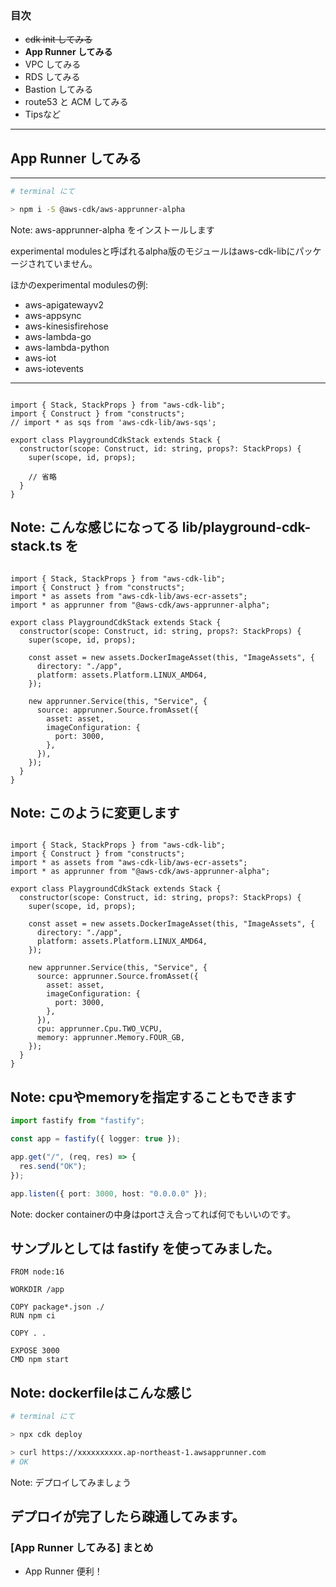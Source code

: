 ### 目次

- ~~cdk init してみる~~
- **App Runner してみる**
- VPC してみる
- RDS してみる
- Bastion してみる
- route53 と ACM してみる
- Tipsなど
---
## App Runner してみる
---
```bash
# terminal にて

> npm i -S @aws-cdk/aws-apprunner-alpha
```
Note:
aws-apprunner-alpha をインストールします

experimental modulesと呼ばれるalpha版のモジュールはaws-cdk-libにパッケージされていません。

ほかのexperimental modulesの例:

- aws-apigatewayv2
- aws-appsync
- aws-kinesisfirehose
- aws-lambda-go
- aws-lambda-python
- aws-iot
- aws-iotevents
---
<pre data-id="code-animation"><code data-line-numbers="" class="hljs" data-trim>
import { Stack, StackProps } from "aws-cdk-lib";
import { Construct } from "constructs";
// import * as sqs from 'aws-cdk-lib/aws-sqs';

export class PlaygroundCdkStack extends Stack {
  constructor(scope: Construct, id: string, props?: StackProps) {
    super(scope, id, props);

    // 省略
  }
}
</code></pre>
Note:
こんな感じになってる lib/playground-cdk-stack.ts を
---
<pre data-id="code-animation"><code data-line-numbers="|3-4|10-13|15-22|" class="hljs" data-trim>
import { Stack, StackProps } from "aws-cdk-lib";
import { Construct } from "constructs";
import * as assets from "aws-cdk-lib/aws-ecr-assets";
import * as apprunner from "@aws-cdk/aws-apprunner-alpha";

export class PlaygroundCdkStack extends Stack {
  constructor(scope: Construct, id: string, props?: StackProps) {
    super(scope, id, props);

    const asset = new assets.DockerImageAsset(this, "ImageAssets", {
      directory: "./app",
      platform: assets.Platform.LINUX_AMD64,
    });

    new apprunner.Service(this, "Service", {
      source: apprunner.Source.fromAsset({
        asset: asset,
        imageConfiguration: {
          port: 3000,
        },
      }),
    });
  }
}
</code></pre>
Note:
このように変更します
---
<pre data-id="code-animation"><code data-line-numbers="|22-23" class="hljs" data-trim>
import { Stack, StackProps } from "aws-cdk-lib";
import { Construct } from "constructs";
import * as assets from "aws-cdk-lib/aws-ecr-assets";
import * as apprunner from "@aws-cdk/aws-apprunner-alpha";

export class PlaygroundCdkStack extends Stack {
  constructor(scope: Construct, id: string, props?: StackProps) {
    super(scope, id, props);

    const asset = new assets.DockerImageAsset(this, "ImageAssets", {
      directory: "./app",
      platform: assets.Platform.LINUX_AMD64,
    });

    new apprunner.Service(this, "Service", {
      source: apprunner.Source.fromAsset({
        asset: asset,
        imageConfiguration: {
          port: 3000,
        },
      }),
      cpu: apprunner.Cpu.TWO_VCPU,
      memory: apprunner.Memory.FOUR_GB,
    });
  }
}
</code></pre>
Note:
cpuやmemoryを指定することもできます
---
```ts
import fastify from "fastify";

const app = fastify({ logger: true });

app.get("/", (req, res) => {
  res.send("OK");
});

app.listen({ port: 3000, host: "0.0.0.0" });
```
Note:
docker containerの中身はportさえ合ってれば何でもいいのです。

サンプルとしては fastify を使ってみました。
---
```docker
FROM node:16

WORKDIR /app

COPY package*.json ./
RUN npm ci

COPY . .

EXPOSE 3000
CMD npm start
```
Note:
dockerfileはこんな感じ
---
```bash
# terminal にて

> npx cdk deploy

> curl https://xxxxxxxxxx.ap-northeast-1.awsapprunner.com
# OK
```
Note:
デプロイしてみましょう

デプロイが完了したら疎通してみます。
---
### [App Runner してみる] まとめ

- App Runner 便利！
